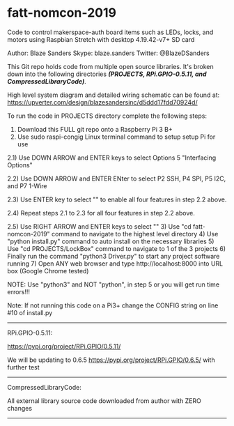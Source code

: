 # fatt-nomcon-2019
Code to control makerspace-auth board items such as LEDs, locks, and motors using Raspbian Stretch with desktop 4.19.42-v7+ SD card

Author: Blaze Sanders Skype: blaze.sanders Twitter: @BlazeDSanders

This Git repo holds code from multiple open source libraries. It's broken down into the following directories ***(PROJECTS, RPi.GPIO-0.5.11, and CompressedLibraryCode)***.

High level system diagram and detailed wiring schematic can be found at:
https://upverter.com/design/blazesandersinc/d5ddd17fdd70924d/

To run the code in PROJECTS directory complete the following steps:

1) Download this FULL git repo onto a Raspberry Pi 3 B+
2) Use sudo raspi-congig Linux terminal command to setup setup Pi for use

2.1) Use DOWN ARROW and ENTER keys to select Options 5 "Interfacing Options"

2.2) Use DOWN ARROW and ENTER ENter to select P2 SSH, P4 SPI, P5 I2C, and P7 1-Wire

2.3) Use ENTER key to select "<yes>" to enable all four features in step 2.2 above.

2.4) Repeat steps 2.1 to 2.3 for all four features in step 2.2 above.

2.5) Use RIGHT ARROW and ENTER keys to select "<finish>"
3) Use "cd fatt-nomcon-2019" command to navigate to the highest level directory
4) Use "python install.py" command to auto install on the necessary libraries
5) Use "cd PROJECTS/LockBox" command to navigate to 1 of the 3 projects
6) Finally run the command "python3 Driver.py" to start any project software running
7) Open ANY web browser and type http://localhost:8000 into URL box (Google Chrome tested)

NOTE: Use "python3" and NOT "python", in step 5 or you will get run time errors!!!

Note: If not running this code on a Pi3+ change the CONFIG string on line #10 of install.py

***
RPi.GPIO-0.5.11:

https://pypi.org/project/RPi.GPIO/0.5.11/

We will be updating to 0.6.5 https://pypi.org/project/RPi.GPIO/0.6.5/ with further test

***
CompressedLibraryCode:

All external library source code downloaded from author with ZERO changes

***
